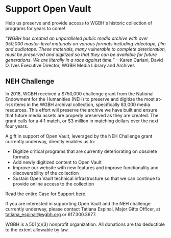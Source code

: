 # Support Open Vault

Help us preserve and provide access to WGBH's historic collection of programs for years to come!

>
*“WGBH has created an unparalleled public media archive with over 350,000 master-level materials on various formats including videotape, film and audiotape. These materials, many vulnerable to complete deterioration, must be preserved and digitized so that they can be available for future generations. We are literally in a race against time.”* --Karen Cariani, David O. Ives Executive Director, WGBH Media Library and Archives

## NEH Challenge
In 2018, WGBH received a $750,000 challenge grant from the National Endowment for the Humanities (NEH) to preserve and digitize the most at-risk items in the WGBH archival collection, specifically 83,000 media resources. This effort will preserve the archive we have built and ensure that future media assets are properly preserved as they are created. The grant calls for a 4:1 match, or $3 million in matching dollars over the next four years.

A gift in support of Open Vault, leveraged by the NEH Challenge grant currently underway, directly enables us to:

- Digitize critical programs that are currently deteriorating on obsolete formats
- Add newly digitized content to Open Vault
- Improve our website with new features and improve functionality and discoverability of the collection
- Sustain Open Vault technical infrastructure so that we can continue to provide online access to the collection

Read the entire Case for Support <a href="https://s3.amazonaws.com/openvault.wgbh.org/resources/case_for_support.pdf" target="_blank">here</a>.

If you are interested in supporting Open Vault and the NEH challenge currently underway, please contact Tatiana Espinal, Major Gifts Officer, at tatiana_espinal@wgbh.org or 617.300.3677.

WGBH is a 501(c)(3) nonprofit organization. All donations are tax deductible to the extent allowable by law.
